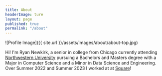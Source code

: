 ```yaml
---
title: About
headerImage: ture
layout: page
published: true
permalink: "/about"
---
```


![Profile Image]({{ site.url }}/assets/images/about/about-top.jpg)



Hi! I'm Ryan Newkirk, a senior in college from Chicago currently attending [Northwestern University](https://www.northwestern.edu/) pursuing a Bachelors and Masters degree with a Major in Computer Science and a Minor in Data Science and Engineering. Over Summer 2022 and Summer 2023 I worked at at [Square](https://squareup.com/us/en)!